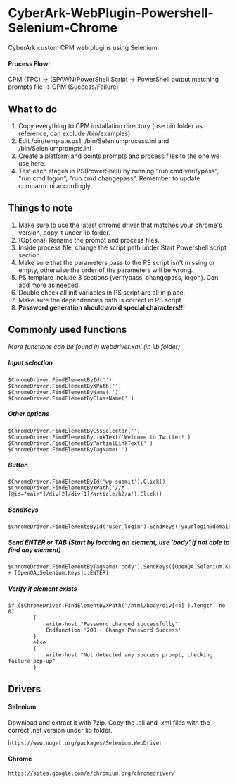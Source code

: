 # CyberArk-WebPlugin-Powershell-Selenium-Chrome
CyberArk custom CPM web plugins using Selenium.

#### Process Flow:
CPM (TPC) -> (SPAWN)PowerShell Script -> PowerShell output matching prompts file -> CPM (Success/Failure)

## What to do
1. Copy everything to CPM installation directory (use bin folder as reference, can exclude /bin/examples)
2. Edit /bin/template.ps1, /bin/Seleniumprocess.ini and /bin/Seleniumprompts.ini
3. Create a platform and points prompts and process files to the one we use here.
4. Test each stages in PS(PowerShell) by running "run.cmd verifypass", "run.cmd logon", "run.cmd changepass". Remember to update cpmparm.ini accordingly.

## Things to note
1. Make sure to use the latest chrome driver that matches your chrome's version, copy it under lib folder.
2. (Optional) Rename the prompt and process files.
3. Inside process file, change the script path under Start Powershell script section.
4. Make sure that the parameters pass to the PS script isn't missing or empty, otherwise the order of the parameters will be wrong.
5. PS template include 3 sections (verifypass, changepass, logon). Can add more as needed.
6. Double check all init variables in PS script are all in place.
7. Make sure the dependencies path is correct in PS script
8. **Password generation should avoid special characters!!!**


## Commonly used functions
*More functions can be found in webdriver.xml (in lib folder)*
##### Input selection
```
$ChromeDriver.FindElementById('')
$ChromeDriver.FindElementByXPath('')
$ChromeDriver.FindElementByName('')
$ChromeDriver.FindElementByClassName('')
```
##### Other options
```
$ChromeDriver.FindElementByCssSelector('')
$ChromeDriver.FindElementByLinkText('Welcome to Twitter!')
$ChromeDriver.FindElementByPartialLinkText('')
$ChromeDriver.FindElementByTagName('')
```
##### Button
```
$ChromeDriver.FindElementById('wp-submit').Click()
$ChromeDriver.FindElementByXPath('//*[@id="main"]/div[2]/div[1]/article/h2/a').Click()
```
##### SendKeys
```
$ChromeDriver.FindElementsById('user_login').SendKeys('yourlogin@domain.com')
```

##### Send ENTER or TAB (Start by locating an element, use 'body' if not able to find any element)
```
$ChromeDriver.FindElementByTagName('body').SendKeys([OpenQA.Selenium.Keys]::TAB + [OpenQA.Selenium.Keys]::ENTER)
```

##### Verify if element exists
```
if ($ChromeDriver.FindElementByXPath('/html/body/div[44]').length -ne 0)
        {
            write-host "Password changed successfully"
            Endfunction '200 - Change Password Success'
        }
        else
        {
            write-host "Not detected any success prompt, checking failure pop-up"
        }
```

## Drivers

#### Selenium
Download and extract it with 7zip. Copy the .dll and .xml files with the correct .net version under lib folder.
```
https://www.nuget.org/packages/Selenium.WebDriver
```

#### Chrome 
```
https://sites.google.com/a/chromium.org/chromedriver/
```
